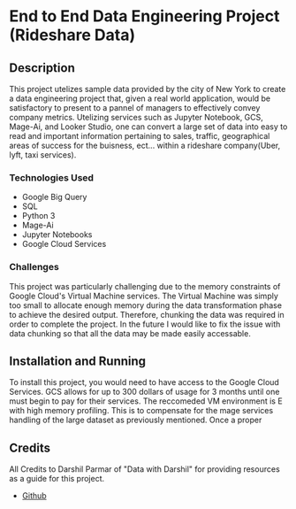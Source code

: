 End to End Data Engineering Project (Rideshare Data)
=====================================================

## Description

This project utelizes sample data provided by the city of New York to create a data engineering project that, given a real world application,
  would be satisfactory to present to a pannel of managers to effectively convey company metrics. Utelizing services such as Jupyter Notebook, GCS, Mage-Ai, and Looker Studio, one can convert a large set of data into easy to read and important information pertaining to sales, traffic, geographical areas of success for the buisness, ect... within a rideshare company(Uber, lyft, taxi services).

### Technologies Used



<ul>
  <li>Google Big Query</li>
  <li>SQL</li>
  <li>Python 3</li>
  <li>Mage-Ai</li>
  <li>Jupyter Notebooks</li>
  <li>Google Cloud Services</li>
</ul>

### Challenges

This project was particularly challenging due to the memory constraints of Google Cloud's Virtual Machine services. The Virtual Machine was simply too small to allocate enough memory during the data transformation phase to achieve the desired output. Therefore, chunking the data was required in order to complete the project. In the future I would like to fix the issue with data chunking so that all the data may be made easily accessable.

## Installation and Running

To install this project, you would need to have access to the Google Cloud Services. GCS allows for up to 300 dollars of usage for 3 months until one must begin to pay for their services. The reccomeded VM environment is E with high memory profiling. This is to compensate for the mage services handling of the large dataset as previously mentioned. Once a proper 

## Credits
All Credits to Darshil Parmar of "Data with Darshil" for providing resources as a guide for this project.
<ul>
  <li><a href="https://github.com/darshilparmar/uber-etl-pipeline-data-engineering-project">Github</a></li>
</ul>
